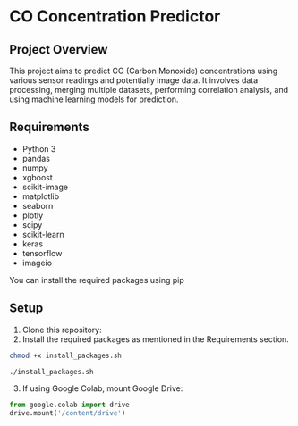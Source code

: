 # CO Concentration Predictor

## Project Overview

This project aims to predict CO (Carbon Monoxide) concentrations using various sensor readings and potentially image data. It involves data processing, merging multiple datasets, performing correlation analysis, and using machine learning models for prediction.


## Requirements

- Python 3
- pandas
- numpy
- xgboost
- scikit-image
- matplotlib
- seaborn
- plotly
- scipy
- scikit-learn
- keras
- tensorflow
- imageio

You can install the required packages using pip

## Setup

1. Clone this repository:
2. Install the required packages as mentioned in the Requirements section.

```bash
chmod +x install_packages.sh
```
```bash
./install_packages.sh
```

3. If using Google Colab, mount Google Drive:
```python
from google.colab import drive
drive.mount('/content/drive')
```
